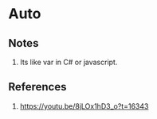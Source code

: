# Auto

## Notes
1. Its like var in C# or javascript.


## References

1. https://youtu.be/8jLOx1hD3_o?t=16343

